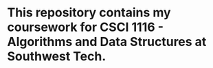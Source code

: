 # This repository contains my coursework for CSCI 1116 - Algorithms and Data Structures at Southwest Tech. 
